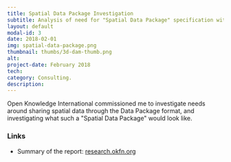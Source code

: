 ```yaml
---
title: Spatial Data Package Investigation
subtitle: Analysis of need for "Spatial Data Package" specification within the Frictionless Data ecosystem
layout: default
modal-id: 3
date: 2018-02-01
img: spatial-data-package.png
thumbnail: thumbs/3d-dam-thumb.png
alt: 
project-date: February 2018
tech: 
category: Consulting.
description: 
---
```

Open Knowledge International commissioned me to investigate needs around sharing spatial data through the Data Package format, and investigating what such a "Spatial Data Package" would look like. 


### Links

* Summary of the report: [research.okfn.org](https://research.okfn.org/spatial-data-package-investigation/)

